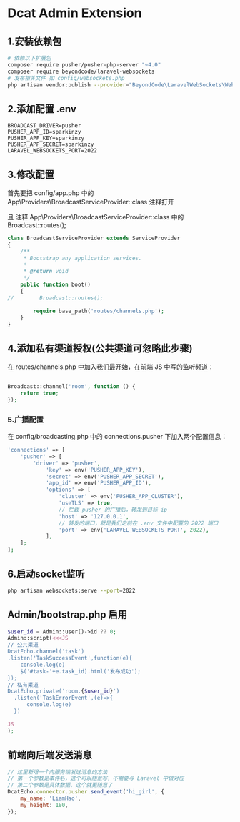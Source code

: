 # Dcat Admin Extension

## 1.安装依赖包



```bash
# 依赖以下扩展包
composer require pusher/pusher-php-server "~4.0"
composer require beyondcode/laravel-websockets
# 发布相关文件 如 config/websockets.php
php artisan vendor:publish --provider="BeyondCode\LaravelWebSockets\WebSocketsServiceProvider"
```

## 2.添加配置 .env

```.dotenv
BROADCAST_DRIVER=pusher
PUSHER_APP_ID=sparkinzy
PUSHER_APP_KEY=sparkinzy
PUSHER_APP_SECRET=sparkinzy
LARAVEL_WEBSOCKETS_PORT=2022
```


## 3.修改配置

首先要把 config/app.php 中的 App\Providers\BroadcastServiceProvider::class 注释打开

且 注释 App\Providers\BroadcastServiceProvider::class 中的 Broadcast::routes();

```PHP
class BroadcastServiceProvider extends ServiceProvider
{
    /**
     * Bootstrap any application services.
     *
     * @return void
     */
    public function boot()
    {
//        Broadcast::routes();

        require base_path('routes/channels.php');
    }
}
```


## 4.添加私有渠道授权(公共渠道可忽略此步骤)
在 routes/channels.php 中加入我们最开始，在前端 JS 中写的监听频道：

```php

Broadcast::channel('room', function () {
    return true;
});
```


### 5.广播配置

在 config/broadcasting.php 中的 connections.pusher 下加入两个配置信息：
```php
'connections' => [
    'pusher' => [
        'driver' => 'pusher',
            'key' => env('PUSHER_APP_KEY'),
            'secret' => env('PUSHER_APP_SECRET'),
            'app_id' => env('PUSHER_APP_ID'),
            'options' => [
                'cluster' => env('PUSHER_APP_CLUSTER'),
                'useTLS' => true,
                // 拦截 pusher 的广播后，转发到目标 ip
                'host' => '127.0.0.1',
                // 转发的端口，就是我们之前在 .env 文件中配置的 2022 端口
                'port' => env('LARAVEL_WEBSOCKETS_PORT', 2022),
            ],
    ];
];
```

## 6.启动socket监听
```bash
php artisan websockets:serve --port=2022
```

## Admin/bootstrap.php 启用
```php
$user_id = Admin::user()->id ?? 0;
Admin::script(<<<JS
// 公共渠道
DcatEcho.channel('task')
.listen('TaskSuccessEvent',function(e){
    console.log(e)
    $('#task-'+e.task_id).html('发布成功');
});
// 私有渠道
DcatEcho.private('room.{$user_id}')
  .listen('TaskErrorEvent',(e)=>{
      console.log(e)
  })

JS
);

```



## 前端向后端发送消息

```js
// 这里新增一个向服务端发送消息的方法
// 第一个参数是事件名，这个可以随意写，不需要与 Laravel 中做对应
// 第二个参数是具体数据，这个就更随意了
DcatEcho.connector.pusher.send_event('hi_girl', {
    my_name: 'LiamHao',
    my_height: 180,
});
```
